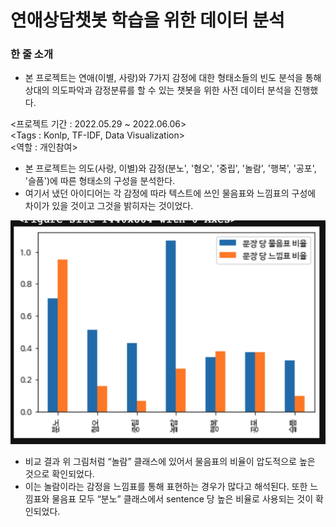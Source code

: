 # 연애상담챗봇 학습을 위한 데이터 분석
### 한 줄 소개
- 본 프로젝트는 연애(이별, 사랑)와 7가지 감정에 대한 형태소들의 빈도 분석을 통해 상대의 의도파악과 감정분류를 할 수 있는 챗봇을 위한 사전 데이터 분석을 진행했다.

<프로젝트 기간 : 2022.05.29 ~ 2022.06.06>  
<Tags : Konlp, TF-IDF, Data Visualization>  
<역할 : 개인참여>  

- 본 프로젝트는 의도(사랑, 이별)와 감정(분노', '혐오', '중립', '놀람', '행복', '공포', '슬픔')에 따른 형태소의 구성을 분석한다.
- 여기서 냈던 아이디어는 각 감정에 따라 텍스트에 쓰인 물음표와 느낌표의 구성에 차이가 있을 것이고 그것을 밝히자는 것이었다.

<img src = './img/chat1.png'>

- 비교 결과 위 그림처럼 “놀람” 클래스에 있어서 물음표의 비율이 압도적으로 높은 것으로 확인되었다.
- 이는 놀람이라는 감정을 느낌표를 통해 표현하는 경우가 많다고 해석된다. 또한 느낌표와 물음표 모두 “분노” 클래스에서 sentence 당 높은 비율로 사용되는 것이 확인되었다.

